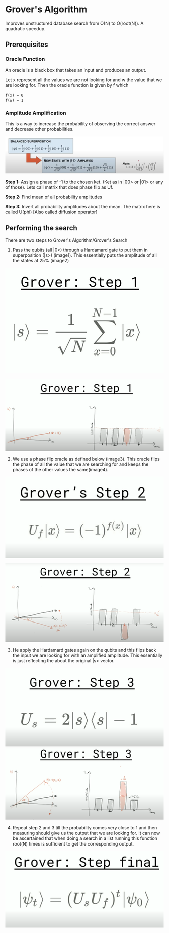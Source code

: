 # Grover's Algorithm

Improves unstructured database search from O(N) to O(root(N)). A quadratic speedup.

## Prerequisites
### Oracle Function
An oracle is a black box that takes an input and produces an output.

Let x represent all the values we are not looking for and w the value that we are looking for. Then the oracle function is given by f which
```
f(x) = 0
f(w) = 1
```

### Amplitude Amplification
This is a way to increase the probability of observing the correct answer and decrease other probabilities.

![image](assets/amplitude-amplification.png)

**Step 1:** Assign a phase of -1 to the chosen ket. (Ket as in |00> or |01> or any of those). Lets call matrix that does phase flip as Uf.

**Step 2:** Find mean of all probability amplitudes

**Step 3:** Invert all probability amplitudes about the mean. The matrix here is called U(phi) \[Also called diffusion operator\]

## Performing the search
There are two steps to Grover's Algorithm/Grover's Search

1. Pass the qubits (all |0>) through a Hardamard gate to put them in superposition (|s>) (image1). This essentially puts the amplitude of all the states at 25% (image2)

![image](assets/grover-step1.png)

![image](assets/grover-step1-result.png)

2. We use a phase flip oracle as defined below (image3). This oracle flips the phase of all the value that we are searching for and keeps the phases of the other values the same(image4).

![image](assets/Grover-step2.png)

![image](assets/grover-step2-result.png)

3. He apply the Hardamard gates again on the qubits and this flips back the input we are looking for with an amplified amplitude. This essentially is just reflecting the about the original |s> vector.

![image](assets/grover-step3.png)
![image](assets/grover-step3-result.png)

4. Repeat step 2 and 3 till the probability comes very close to 1 and then measuring should give us the output that we are looking for. It can now be ascertained that when doing a search in a list running this function root(N) times is sufficient to get the corresponding output.

![image](assets/grover-step4.png)